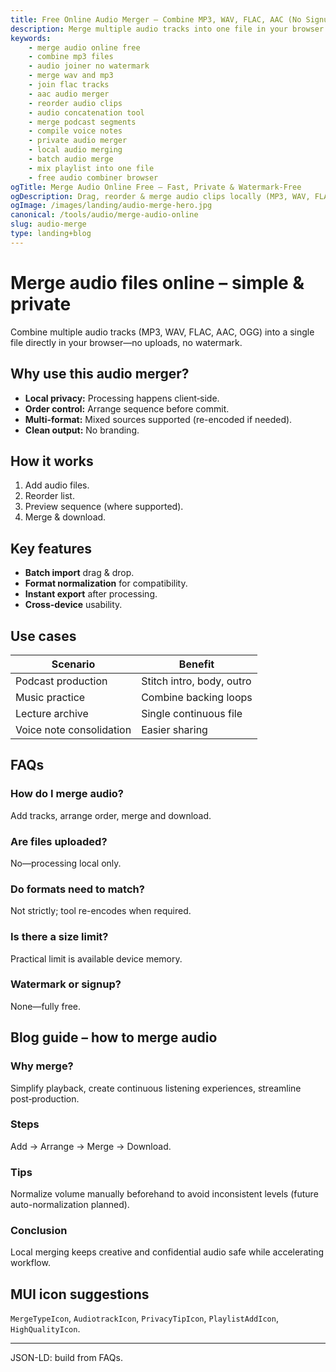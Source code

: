 ```yaml
---
title: Free Online Audio Merger – Combine MP3, WAV, FLAC, AAC (No Signup)
description: Merge multiple audio tracks into one file in your browser. Reorder, preview & export MP3, WAV, FLAC, AAC & OGG. Private, free & watermark‑free.
keywords:
	- merge audio online free
	- combine mp3 files
	- audio joiner no watermark
	- merge wav and mp3
	- join flac tracks
	- aac audio merger
	- reorder audio clips
	- audio concatenation tool
	- merge podcast segments
	- compile voice notes
	- private audio merger
	- local audio merging
	- batch audio merge
	- mix playlist into one file
	- free audio combiner browser
ogTitle: Merge Audio Online Free – Fast, Private & Watermark-Free
ogDescription: Drag, reorder & merge audio clips locally (MP3, WAV, FLAC, AAC). No uploads, watermark or signup.
ogImage: /images/landing/audio-merge-hero.jpg
canonical: /tools/audio/merge-audio-online
slug: audio-merge
type: landing+blog
---
```


# Merge audio files online – simple & private

Combine multiple audio tracks (MP3, WAV, FLAC, AAC, OGG) into a single file directly in your browser—no uploads, no watermark.

## Why use this audio merger?
- **Local privacy:** Processing happens client‑side.  
- **Order control:** Arrange sequence before commit.  
- **Multi-format:** Mixed sources supported (re-encoded if needed).  
- **Clean output:** No branding.  

## How it works
1. Add audio files.  
2. Reorder list.  
3. Preview sequence (where supported).  
4. Merge & download.  

## Key features
- **Batch import** drag & drop.  
- **Format normalization** for compatibility.  
- **Instant export** after processing.  
- **Cross-device** usability.  

## Use cases
| Scenario | Benefit |
| -------- | ------- |
| Podcast production | Stitch intro, body, outro |
| Music practice | Combine backing loops |
| Lecture archive | Single continuous file |
| Voice note consolidation | Easier sharing |

## FAQs
### How do I merge audio?
Add tracks, arrange order, merge and download.

### Are files uploaded?
No—processing local only.

### Do formats need to match?
Not strictly; tool re-encodes when required.

### Is there a size limit?
Practical limit is available device memory.

### Watermark or signup?
None—fully free.

## Blog guide – how to merge audio
### Why merge?
Simplify playback, create continuous listening experiences, streamline post‑production.

### Steps
Add → Arrange → Merge → Download.

### Tips
Normalize volume manually beforehand to avoid inconsistent levels (future auto-normalization planned).

### Conclusion
Local merging keeps creative and confidential audio safe while accelerating workflow.

## MUI icon suggestions
`MergeTypeIcon`, `AudiotrackIcon`, `PrivacyTipIcon`, `PlaylistAddIcon`, `HighQualityIcon`.

---
JSON-LD: build from FAQs.

